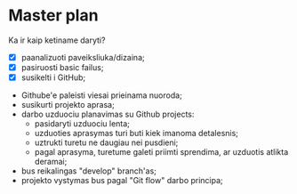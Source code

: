 # Master plan

Ka ir kaip ketiname daryti?

- [x] paanalizuoti paveiksliuka/dizaina;
- [x] pasiruosti basic failus;
- [x] susikelti i GitHub;
- Githube'e paleisti viesai prieinama nuoroda;
- susikurti projekto aprasa;
- darbo uzduociu planavimas su Github projects:
    - pasidaryti uzduociu lenta;
    - uzduoties aprasymas turi buti kiek imanoma detalesnis;
    - uztrukti turetu ne daugiau nei pusdieni;
    - pagal aprasyma, turetume galeti priimti sprendima, ar uzduotis atlikta deramai;
- bus reikalingas "develop" branch'as;
- projekto vystymas bus pagal "Git flow" darbo principa;
